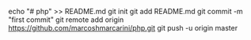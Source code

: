 echo "# php" >> README.md
git init
git add README.md
git commit -m "first commit"
git remote add origin https://github.com/marcoshmarcarini/php.git
git push -u origin master

